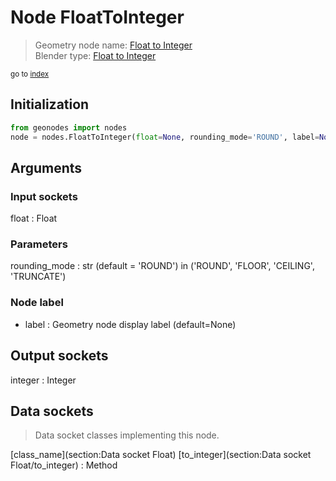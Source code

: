 
# Node FloatToInteger

> Geometry node name: [Float to Integer](https://docs.blender.org/manual/en/latest/modeling/geometry_nodes/material/float_to_integer.html)<br>
  Blender type: [Float to Integer](https://docs.blender.org/api/current/bpy.types.FunctionNodeFloatToInt.html)
  
<sub>go to [index](/docs/index.md)</sub>

## Initialization

```python
from geonodes import nodes
node = nodes.FloatToInteger(float=None, rounding_mode='ROUND', label=None)
```



## Arguments


### Input sockets

float : Float

### Parameters

rounding_mode : str (default = 'ROUND') in ('ROUND', 'FLOOR', 'CEILING', 'TRUNCATE')

### Node label

- label : Geometry node display label (default=None)

## Output sockets

integer : Integer

## Data sockets

> Data socket classes implementing this node.
  
[class_name](section:Data socket Float) [to_integer](section:Data socket Float/to_integer) : Method

